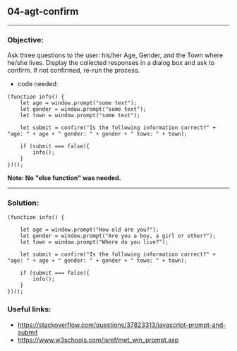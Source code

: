 ## 04-agt-confirm

---
### Objective:
Ask three questions to the user: his/her Age, Gender, and the Town where he/she lives. Display the collected responses in a dialog box and ask to confirm. If not confirmed, re-run the process.
* code needed:
````
(function info() {
    let age = window.prompt("some text");
    let gender = window.prompt("some text");
    let town = window.prompt("some text");

    let submit = confirm("Is the following information correct?" + "age: " + age + " gender: " + gender + " town: " + town);

    if (submit === false){
        info();
    }
})();
````
__Note: No "else function" was needed.__

---
### Solution:
````
(function info() {

    let age = window.prompt("How old are you?");
    let gender = window.prompt("Are you a boy, a girl or other?");
    let town = window.prompt("Where do you live?");

    let submit = confirm("Is the following information correct?" + "age: " + age + " gender: " + gender + " town: " + town);

    if (submit === false){
        info();
    }
})();
````
### Useful links:
* https://stackoverflow.com/questions/37823313/javascript-prompt-and-submit
* https://www.w3schools.com/jsref/met_win_prompt.asp

